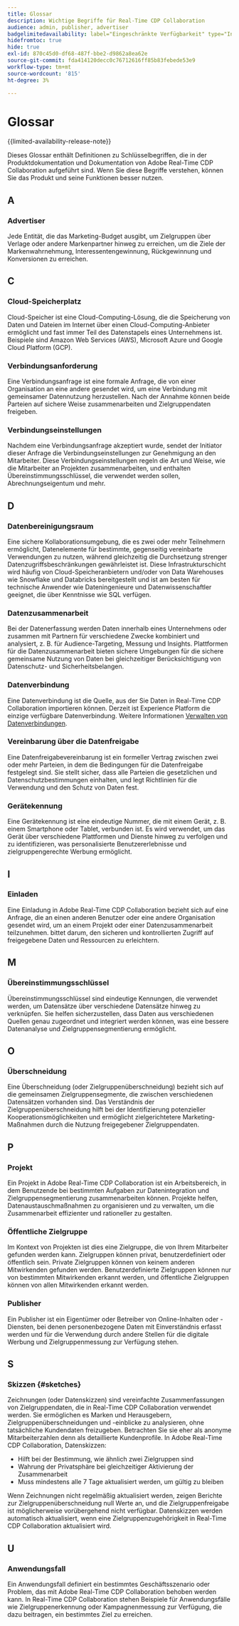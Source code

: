 ```yaml
---
title: Glossar
description: Wichtige Begriffe für Real-Time CDP Collaboration
audience: admin, publisher, advertiser
badgelimitedavailability: label="Eingeschränkte Verfügbarkeit" type="Informative" url="https://helpx.adobe.com/legal/product-descriptions/real-time-customer-data-platform-collaboration.html newtab=true"
hidefromtoc: true
hide: true
exl-id: 870c45d0-df68-487f-bbe2-d9862a8ea62e
source-git-commit: fda414120decc0c76712616ff85b83febede53e9
workflow-type: tm+mt
source-wordcount: '815'
ht-degree: 3%

---
```


# Glossar

{{limited-availability-release-note}}

Dieses Glossar enthält Definitionen zu Schlüsselbegriffen, die in der Produktdokumentation und Dokumentation von Adobe Real-Time CDP Collaboration aufgeführt sind. Wenn Sie diese Begriffe verstehen, können Sie das Produkt und seine Funktionen besser nutzen.

## A

### Advertiser

Jede Entität, die das Marketing-Budget ausgibt, um Zielgruppen über Verlage oder andere Markenpartner hinweg zu erreichen, um die Ziele der Markenwahrnehmung, Interessentengewinnung, Rückgewinnung und Konversionen zu erreichen.

## C

### Cloud-Speicherplatz

Cloud-Speicher ist eine Cloud-Computing-Lösung, die die Speicherung von Daten und Dateien im Internet über einen Cloud-Computing-Anbieter ermöglicht und fast immer Teil des Datenstapels eines Unternehmens ist. Beispiele sind Amazon Web Services (AWS), Microsoft Azure und Google Cloud Platform (GCP).

### Verbindungsanforderung

Eine Verbindungsanfrage ist eine formale Anfrage, die von einer Organisation an eine andere gesendet wird, um eine Verbindung mit gemeinsamer Datennutzung herzustellen. Nach der Annahme können beide Parteien auf sichere Weise zusammenarbeiten und Zielgruppendaten freigeben.

### Verbindungseinstellungen

Nachdem eine Verbindungsanfrage akzeptiert wurde, sendet der Initiator dieser Anfrage die Verbindungseinstellungen zur Genehmigung an den Mitarbeiter. Diese Verbindungseinstellungen regeln die Art und Weise, wie die Mitarbeiter an Projekten zusammenarbeiten, und enthalten Übereinstimmungsschlüssel, die verwendet werden sollen, Abrechnungseigentum und mehr.

<!--

### Crosswalk

An identity crosswalk is a tool used to connect different identifiers across datasets to enrich your audience data with additional attributes or dimensions. It creates a bridge between different data points, allowing for a more comprehensive and cohesive view of the data.

-->

## D

### Datenbereinigungsraum

Eine sichere Kollaborationsumgebung, die es zwei oder mehr Teilnehmern ermöglicht, Datenelemente für bestimmte, gegenseitig vereinbarte Verwendungen zu nutzen, während gleichzeitig die Durchsetzung strenger Datenzugriffsbeschränkungen gewährleistet ist. Diese Infrastrukturschicht wird häufig von Cloud-Speicheranbietern und/oder von Data Warehouses wie Snowflake und Databricks bereitgestellt und ist am besten für technische Anwender wie Dateningenieure und Datenwissenschaftler geeignet, die über Kenntnisse wie SQL verfügen.

### Datenzusammenarbeit

Bei der Datenerfassung werden Daten innerhalb eines Unternehmens oder zusammen mit Partnern für verschiedene Zwecke kombiniert und analysiert, z. B. für Audience-Targeting, Messung und Insights. Plattformen für die Datenzusammenarbeit bieten sichere Umgebungen für die sichere gemeinsame Nutzung von Daten bei gleichzeitiger Berücksichtigung von Datenschutz- und Sicherheitsbelangen.

### Datenverbindung

Eine Datenverbindung ist die Quelle, aus der Sie Daten in Real-Time CDP Collaboration importieren können. Derzeit ist Experience Platform die einzige verfügbare Datenverbindung. Weitere Informationen [Verwalten von Datenverbindungen](/help/guide/setup/manage-data-connection.md).

### Vereinbarung über die Datenfreigabe

Eine Datenfreigabevereinbarung ist ein formeller Vertrag zwischen zwei oder mehr Parteien, in dem die Bedingungen für die Datenfreigabe festgelegt sind. Sie stellt sicher, dass alle Parteien die gesetzlichen und Datenschutzbestimmungen einhalten, und legt Richtlinien für die Verwendung und den Schutz von Daten fest.

### Gerätekennung

Eine Gerätekennung ist eine eindeutige Nummer, die mit einem Gerät, z. B. einem Smartphone oder Tablet, verbunden ist. Es wird verwendet, um das Gerät über verschiedene Plattformen und Dienste hinweg zu verfolgen und zu identifizieren, was personalisierte Benutzererlebnisse und zielgruppengerechte Werbung ermöglicht.

## I

### Einladen

Eine Einladung in Adobe Real-Time CDP Collaboration bezieht sich auf eine Anfrage, die an einen anderen Benutzer oder eine andere Organisation gesendet wird, um an einem Projekt oder einer Datenzusammenarbeit teilzunehmen. bittet darum, den sicheren und kontrollierten Zugriff auf freigegebene Daten und Ressourcen zu erleichtern.

<!--

## J

### Join key

In the context of identity crosswalks, a join key is a unique identifier used to match and link different identifiers across datasets, enabling the integration and unification of audience data from various sources. For example, a hashed email (HEM) can be a join key.

-->

## M

### Übereinstimmungsschlüssel

Übereinstimmungsschlüssel sind eindeutige Kennungen, die verwendet werden, um Datensätze über verschiedene Datensätze hinweg zu verknüpfen. Sie helfen sicherzustellen, dass Daten aus verschiedenen Quellen genau zugeordnet und integriert werden können, was eine bessere Datenanalyse und Zielgruppensegmentierung ermöglicht.

## O

### Überschneidung

Eine Überschneidung (oder Zielgruppenüberschneidung) bezieht sich auf die gemeinsamen Zielgruppensegmente, die zwischen verschiedenen Datensätzen vorhanden sind. Das Verständnis der Zielgruppenüberschneidung hilft bei der Identifizierung potenzieller Kooperationsmöglichkeiten und ermöglicht zielgerichtetere Marketing-Maßnahmen durch die Nutzung freigegebener Zielgruppendaten.

## P

### Projekt

Ein Projekt in Adobe Real-Time CDP Collaboration ist ein Arbeitsbereich, in dem Benutzende bei bestimmten Aufgaben zur Datenintegration und Zielgruppensegmentierung zusammenarbeiten können. Projekte helfen, Datenaustauschmaßnahmen zu organisieren und zu verwalten, um die Zusammenarbeit effizienter und rationeller zu gestalten.

### Öffentliche Zielgruppe

Im Kontext von Projekten ist dies eine Zielgruppe, die von Ihrem Mitarbeiter gefunden werden kann. Zielgruppen können privat, benutzerdefiniert oder öffentlich sein. Private Zielgruppen können von keinem anderen Mitwirkenden gefunden werden. Benutzerdefinierte Zielgruppen können nur von bestimmten Mitwirkenden erkannt werden, und öffentliche Zielgruppen können von allen Mitwirkenden erkannt werden.

### Publisher

Ein Publisher ist ein Eigentümer oder Betreiber von Online-Inhalten oder -Diensten, bei denen personenbezogene Daten mit Einverständnis erfasst werden und für die Verwendung durch andere Stellen für die digitale Werbung und Zielgruppenmessung zur Verfügung stehen.

## S

### Skizzen {#sketches}

Zeichnungen (oder Datenskizzen) sind vereinfachte Zusammenfassungen von Zielgruppendaten, die in Real-Time CDP Collaboration verwendet werden. Sie ermöglichen es Marken und Herausgebern, Zielgruppenüberschneidungen und -einblicke zu analysieren, ohne tatsächliche Kundendaten freizugeben. Betrachten Sie sie eher als anonyme Mitarbeiterzahlen denn als detaillierte Kundenprofile.
In Adobe Real-Time CDP Collaboration, Datenskizzen:

* Hilft bei der Bestimmung, wie ähnlich zwei Zielgruppen sind
* Wahrung der Privatsphäre bei gleichzeitiger Aktivierung der Zusammenarbeit
* Muss mindestens alle 7 Tage aktualisiert werden, um gültig zu bleiben

Wenn Zeichnungen nicht regelmäßig aktualisiert werden, zeigen Berichte zur Zielgruppenüberschneidung null Werte an, und die Zielgruppenfreigabe ist möglicherweise vorübergehend nicht verfügbar. Datenskizzen werden automatisch aktualisiert, wenn eine Zielgruppenzugehörigkeit in Real-Time CDP Collaboration aktualisiert wird.

## U

### Anwendungsfall

Ein Anwendungsfall definiert ein bestimmtes Geschäftsszenario oder Problem, das mit Adobe Real-Time CDP Collaboration behoben werden kann. In Real-Time CDP Collaboration stehen Beispiele für Anwendungsfälle wie Zielgruppenerkennung oder Kampagnenmessung zur Verfügung, die dazu beitragen, ein bestimmtes Ziel zu erreichen.
